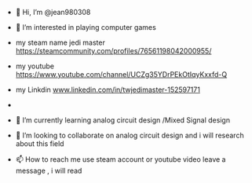 - 👋 Hi, I’m @jean980308

- 👀 I’m interested in playing computer games  
-    my steam name <TW>jedi master 
     https://steamcommunity.com/profiles/76561198042000955/
     
-    my youtube 
    https://www.youtube.com/channel/UCZg35YDrPEkOtIqyKxxfd-Q
     
-   my Linkdin
    www.linkedin.com/in/twjedimaster-152597171
     
- 
      
- 🌱 I’m currently learning  analog circuit design  /Mixed Signal design

- 💞️ I’m looking to collaborate on analog circuit design and i will research about this field

- 📫 How to reach me  use steam account or youtube video leave a message , i will read 


<!---
jean980308/jean980308 is a ✨ special ✨ repository because its `README.md` (this file) appears on your GitHub profile.
You can click the Preview link to take a look at your changes.
--->
